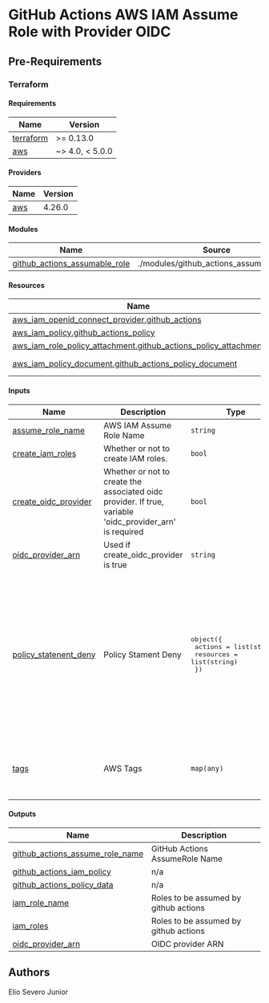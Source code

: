 # GitHub Actions AWS IAM Assume Role with Provider OIDC

## Pre-Requirements

### Terraform

<!-- BEGINNING OF PRE-COMMIT-TERRAFORM DOCS HOOK -->
#### Requirements

| Name | Version |
|------|---------|
| <a name="requirement_terraform"></a> [terraform](#requirement\_terraform) | >= 0.13.0 |
| <a name="requirement_aws"></a> [aws](#requirement\_aws) | ~> 4.0, < 5.0.0 |

#### Providers

| Name | Version |
|------|---------|
| <a name="provider_aws"></a> [aws](#provider\_aws) | 4.26.0 |

#### Modules

| Name | Source | Version |
|------|--------|---------|
| <a name="module_github_actions_assumable_role"></a> [github\_actions\_assumable\_role](#module\_github\_actions\_assumable\_role) | ./modules/github_actions_assumable_role | n/a |

#### Resources

| Name | Type |
|------|------|
| [aws_iam_openid_connect_provider.github_actions](https://registry.terraform.io/providers/hashicorp/aws/latest/docs/resources/iam_openid_connect_provider) | resource |
| [aws_iam_policy.github_actions_policy](https://registry.terraform.io/providers/hashicorp/aws/latest/docs/resources/iam_policy) | resource |
| [aws_iam_role_policy_attachment.github_actions_policy_attachment](https://registry.terraform.io/providers/hashicorp/aws/latest/docs/resources/iam_role_policy_attachment) | resource |
| [aws_iam_policy_document.github_actions_policy_document](https://registry.terraform.io/providers/hashicorp/aws/latest/docs/data-sources/iam_policy_document) | data source |

#### Inputs

| Name | Description | Type | Default | Required |
|------|-------------|------|---------|:--------:|
| <a name="input_assume_role_name"></a> [assume\_role\_name](#input\_assume\_role\_name) | AWS IAM Assume Role Name | `string` | `"GitHubOrganizationAccountAssumeRole"` | no |
| <a name="input_create_iam_roles"></a> [create\_iam\_roles](#input\_create\_iam\_roles) | Whether or not to create IAM roles. | `bool` | `true` | no |
| <a name="input_create_oidc_provider"></a> [create\_oidc\_provider](#input\_create\_oidc\_provider) | Whether or not to create the associated oidc provider. If true, variable 'oidc\_provider\_arn' is required | `bool` | `true` | no |
| <a name="input_oidc_provider_arn"></a> [oidc\_provider\_arn](#input\_oidc\_provider\_arn) | Used if create\_oidc\_provider is true | `string` | `""` | no |
| <a name="input_policy_statenent_deny"></a> [policy\_statenent\_deny](#input\_policy\_statenent\_deny) | Policy Stament Deny | <pre>object({<br>    actions   = list(string)<br>    resources = list(string)<br>  })</pre> | <pre>{<br>  "actions": [<br>    "ce:*",<br>    "iam:CreateAccessKey",<br>    "iam:CreateAccountAlias",<br>    "iam:CreateServiceLinkedRole",<br>    "iam:CreateVirtualMFADevice",<br>    "iam:DeleteUserPermissionsBoundary",<br>    "iam:DeleteVirtualMFADevice",<br>    "iam:PassRole"<br>  ],<br>  "resources": [<br>    "*"<br>  ]<br>}</pre> | no |
| <a name="input_tags"></a> [tags](#input\_tags) | AWS Tags | `map(any)` | <pre>{<br>  "Country": "BR",<br>  "Environemnt": "dev",<br>  "Name": "github-actions-assume-role"<br>}</pre> | no |

#### Outputs

| Name | Description |
|------|-------------|
| <a name="output_github_actions_assume_role_name"></a> [github\_actions\_assume\_role\_name](#output\_github\_actions\_assume\_role\_name) | GitHub Actions AssumeRole Name |
| <a name="output_github_actions_iam_policy"></a> [github\_actions\_iam\_policy](#output\_github\_actions\_iam\_policy) | n/a |
| <a name="output_github_actions_policy_data"></a> [github\_actions\_policy\_data](#output\_github\_actions\_policy\_data) | n/a |
| <a name="output_iam_role_name"></a> [iam\_role\_name](#output\_iam\_role\_name) | Roles to be assumed by github actions |
| <a name="output_iam_roles"></a> [iam\_roles](#output\_iam\_roles) | Roles to be assumed by github actions |
| <a name="output_oidc_provider_arn"></a> [oidc\_provider\_arn](#output\_oidc\_provider\_arn) | OIDC provider ARN |
<!-- END OF PRE-COMMIT-TERRAFORM DOCS HOOK -->

## Authors

Elio Severo Junior

